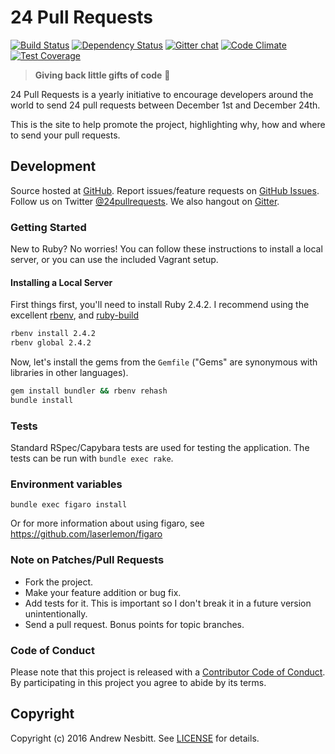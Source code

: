 # 24 Pull Requests

[![Build Status](https://travis-ci.org/24pullrequests/tweet-requests.svg?branch=master)](https://travis-ci.org/24pullrequests/tweet-requests)
[![Dependency Status](https://img.shields.io/gemnasium/24pullrequests/tweet-requests.svg?style=flat)](https://gemnasium.com/24pullrequests/tweet-requests)
[![Gitter chat](https://img.shields.io/badge/gitter-24pullrequests-brightgreen.svg?style=flat)](https://gitter.im/24pullrequests/tweet-requests)
[![Code Climate](https://img.shields.io/codeclimate/github/24pullrequests/tweet-requests.svg?style=flat)](https://codeclimate.com/github/24pullrequests/tweet-requests)
[![Test Coverage](https://img.shields.io/codeclimate/coverage/github/24pullrequests/tweet-requests.svg?style=flat)](https://codeclimate.com/github/24pullrequests/tweet-requests)

> **Giving back little gifts of code** &#127873;

24 Pull Requests is a yearly initiative to encourage developers around the world to send 24 pull requests between December 1st and December 24th.

This is the site to help promote the project, highlighting why, how and where to send your pull requests.

## Development

Source hosted at [GitHub](https://github.com/24pullrequests/tweet-requests).
Report issues/feature requests on [GitHub Issues](https://github.com/24pullrequests/tweet-requests/issues). Follow us on Twitter [@24pullrequests](https://twitter.com/24pullrequests). We also hangout on [Gitter](https://gitter.im/24pullrequests/24pullrequests).

### Getting Started

New to Ruby? No worries! You can follow these instructions to install a local server, or you can use the included Vagrant setup.

#### Installing a Local Server

First things first, you'll need to install Ruby 2.4.2. I recommend using the excellent [rbenv](https://github.com/rbenv/rbenv),
and [ruby-build](https://github.com/rbenv/ruby-build)

```bash
rbenv install 2.4.2
rbenv global 2.4.2
```

Now, let's install the gems from the `Gemfile` ("Gems" are synonymous with libraries in other
languages).

```bash
gem install bundler && rbenv rehash
bundle install
```

### Tests

Standard RSpec/Capybara tests are used for testing the application. The tests can be run with `bundle exec rake`.

### Environment variables

`bundle exec figaro install`

Or for more information about using figaro, see https://github.com/laserlemon/figaro

### Note on Patches/Pull Requests

 * Fork the project.
 * Make your feature addition or bug fix.
 * Add tests for it. This is important so I don't break it in a future version unintentionally.
 * Send a pull request. Bonus points for topic branches.

### Code of Conduct

Please note that this project is released with a [Contributor Code of Conduct](CODE_OF_CONDUCT.md). By participating in this project you agree to abide by its terms.

## Copyright

Copyright (c) 2016 Andrew Nesbitt. See [LICENSE](https://github.com/24pullrequests/tweet-requests/blob/master/LICENSE) for details.
